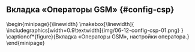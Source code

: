 ## Вкладка «Операторы GSM» {#config-csp}

\begin{minipage}{\linewidth}
	\makebox[\linewidth]{
 		\includegraphics[width=0.9\textwidth]{img/06-12-config-csp-01.png}
 	}
	\captionof*{figure}{Вкладка «Операторы GSM», настройки оператора.}
\end{minipage}



